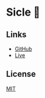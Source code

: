 # Sicle 👟

## Links
- [GitHub]()
- [Live]()

## License
[MIT](https://choosealicense.com/licenses/mit/)